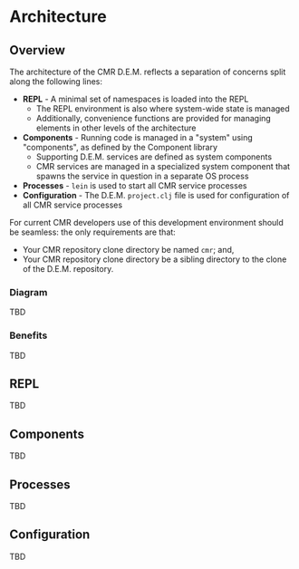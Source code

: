 # Architecture

## Overview

The architecture of the CMR D.E.M. reflects a separation of concerns split
along the following lines:

* **REPL** - A minimal set of namespaces is loaded into the REPL
    * The REPL environment is also where system-wide state is managed
    * Additionally, convenience functions are provided for managing elements in
      other levels of the architecture
* **Components** - Running code is managed in a "system" using "components",
  as defined by the Component library
    * Supporting D.E.M. services are defined as system components
    * CMR services are managed in a specialized system component that spawns
      the service in question in a separate OS process
* **Processes** - `lein` is used to start all CMR service processes
* **Configuration** - The D.E.M. `project.clj` file is used for configuration
  of all CMR service processes

For current CMR developers use of this development environment should be
seamless: the only requirements are that:

* Your CMR repository clone directory be named `cmr`; and,
* Your CMR repository clone directory be a sibling directory to the clone of
  the D.E.M. repository.

### Diagram

TBD

### Benefits

TBD

## REPL

TBD

## Components

TBD

## Processes

TBD

## Configuration

TBD
